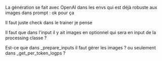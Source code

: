 La génération se fait avec OpenAI dans les envs qui est déjà robuste aux images dans prompt : ok pour ça

Il faut juste check dans le trainer je pense

Il faut que dans l'input il y ait images en optionnel qui sera en input de la processing classe ?


Est-ce que dans _prepare_inputs il faut gérer les images ? ou seulement dans _get_per_token_logps ?